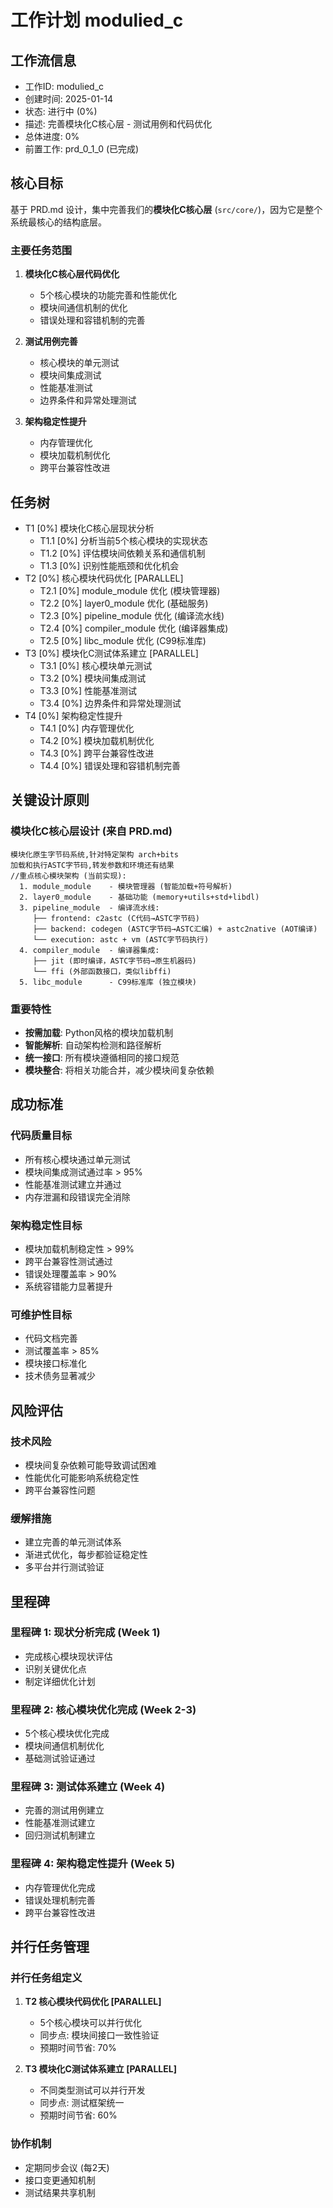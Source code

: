 # 工作计划 modulied_c

## 工作流信息
- 工作ID: modulied_c
- 创建时间: 2025-01-14
- 状态: 进行中 (0%)
- 描述: 完善模块化C核心层 - 测试用例和代码优化
- 总体进度: 0%
- 前置工作: prd_0_1_0 (已完成)

## 核心目标

基于 PRD.md 设计，集中完善我们的**模块化C核心层** (`src/core/`)，因为它是整个系统最核心的结构底层。

### 主要任务范围
1. **模块化C核心层代码优化**
   - 5个核心模块的功能完善和性能优化
   - 模块间通信机制的优化
   - 错误处理和容错机制的完善

2. **测试用例完善**
   - 核心模块的单元测试
   - 模块间集成测试
   - 性能基准测试
   - 边界条件和异常处理测试

3. **架构稳定性提升**
   - 内存管理优化
   - 模块加载机制优化
   - 跨平台兼容性改进

## 任务树

- T1 [0%] 模块化C核心层现状分析
  - T1.1 [0%] 分析当前5个核心模块的实现状态
  - T1.2 [0%] 评估模块间依赖关系和通信机制
  - T1.3 [0%] 识别性能瓶颈和优化机会
- T2 [0%] 核心模块代码优化 [PARALLEL]
  - T2.1 [0%] module_module 优化 (模块管理器)
  - T2.2 [0%] layer0_module 优化 (基础服务)
  - T2.3 [0%] pipeline_module 优化 (编译流水线)
  - T2.4 [0%] compiler_module 优化 (编译器集成)
  - T2.5 [0%] libc_module 优化 (C99标准库)
- T3 [0%] 模块化C测试体系建立 [PARALLEL]
  - T3.1 [0%] 核心模块单元测试
  - T3.2 [0%] 模块间集成测试
  - T3.3 [0%] 性能基准测试
  - T3.4 [0%] 边界条件和异常处理测试
- T4 [0%] 架构稳定性提升
  - T4.1 [0%] 内存管理优化
  - T4.2 [0%] 模块加载机制优化
  - T4.3 [0%] 跨平台兼容性改进
  - T4.4 [0%] 错误处理和容错机制完善

## 关键设计原则

### 模块化C核心层设计 (来自 PRD.md)

```
模块化原生字节码系统,针对特定架构 arch+bits
加载和执行ASTC字节码,转发参数和环境还有结果
//重点核心模块架构 (当前实现):
  1. module_module    - 模块管理器 (智能加载+符号解析)
  2. layer0_module    - 基础功能 (memory+utils+std+libdl)
  3. pipeline_module  - 编译流水线:
     ├── frontend: c2astc (C代码→ASTC字节码)
     ├── backend: codegen (ASTC字节码→ASTC汇编) + astc2native (AOT编译)
     └── execution: astc + vm (ASTC字节码执行)
  4. compiler_module  - 编译器集成:
     ├── jit (即时编译，ASTC字节码→原生机器码)
     └── ffi (外部函数接口，类似libffi)
  5. libc_module      - C99标准库 (独立模块)
```

### 重要特性
- **按需加载**: Python风格的模块加载机制
- **智能解析**: 自动架构检测和路径解析
- **统一接口**: 所有模块遵循相同的接口规范
- **模块整合**: 将相关功能合并，减少模块间复杂依赖

## 成功标准

### 代码质量目标
- 所有核心模块通过单元测试
- 模块间集成测试通过率 > 95%
- 性能基准测试建立并通过
- 内存泄漏和段错误完全消除

### 架构稳定性目标
- 模块加载机制稳定性 > 99%
- 跨平台兼容性测试通过
- 错误处理覆盖率 > 90%
- 系统容错能力显著提升

### 可维护性目标
- 代码文档完善
- 测试覆盖率 > 85%
- 模块接口标准化
- 技术债务显著减少

## 风险评估

### 技术风险
- 模块间复杂依赖可能导致调试困难
- 性能优化可能影响系统稳定性
- 跨平台兼容性问题

### 缓解措施
- 建立完善的单元测试体系
- 渐进式优化，每步都验证稳定性
- 多平台并行测试验证

## 里程碑

### 里程碑 1: 现状分析完成 (Week 1)
- 完成核心模块现状评估
- 识别关键优化点
- 制定详细优化计划

### 里程碑 2: 核心模块优化完成 (Week 2-3)
- 5个核心模块优化完成
- 模块间通信机制优化
- 基础测试验证通过

### 里程碑 3: 测试体系建立 (Week 4)
- 完善的测试用例建立
- 性能基准测试建立
- 回归测试机制建立

### 里程碑 4: 架构稳定性提升 (Week 5)
- 内存管理优化完成
- 错误处理机制完善
- 跨平台兼容性改进

## 并行任务管理

### 并行任务组定义
1. **T2 核心模块代码优化 [PARALLEL]**
   - 5个核心模块可以并行优化
   - 同步点: 模块间接口一致性验证
   - 预期时间节省: 70%

2. **T3 模块化C测试体系建立 [PARALLEL]**
   - 不同类型测试可以并行开发
   - 同步点: 测试框架统一
   - 预期时间节省: 60%

### 协作机制
- 定期同步会议 (每2天)
- 接口变更通知机制
- 测试结果共享机制